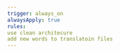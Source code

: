 ```yaml
---
trigger: always_on
alwaysApply: true
rules:
use clean architecure 
add new words to translatoin files
---
```

